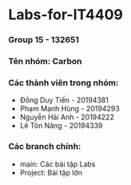 # Labs-for-IT4409
### Group 15 - 132651
### Tên nhóm: Carbon
### Các thành viên trong nhóm:
- Đồng Duy Tiến - 20194381
- Phạm Mạnh Hùng - 20194293
- Nguyễn Hải Anh - 20194222
- Lê Tôn Năng - 20194339

### Các branch chính:
- main: Các bài tập Labs
- Project: Bài tập lớn